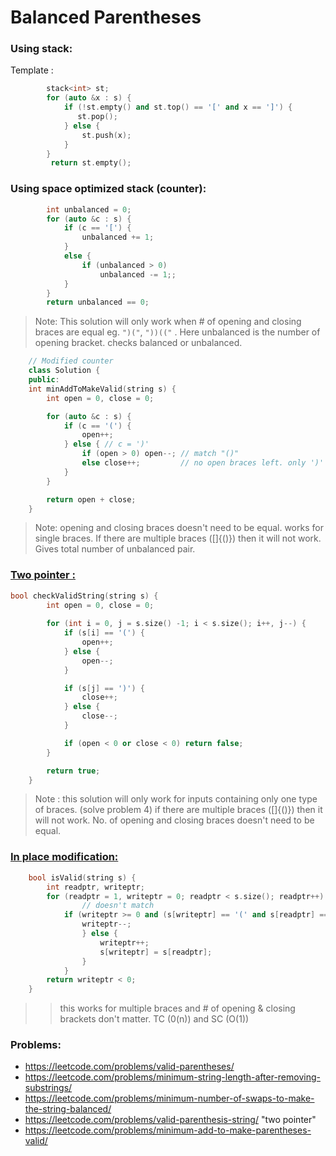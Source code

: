 # Balanced Parentheses

### Using stack:
Template :
```c++
        stack<int> st;
        for (auto &x : s) {
            if (!st.empty() and st.top() == '[' and x == ']') {
               st.pop();
            } else {
                st.push(x);
            }
        }
         return st.empty();
```

### Using space optimized stack (counter):

```c++
        int unbalanced = 0;
        for (auto &c : s) {
            if (c == '[') {
                unbalanced += 1;
            }
            else {
                if (unbalanced > 0) 
                    unbalanced -= 1;;
            }
        }
        return unbalanced == 0;
```

> Note: This solution will only work when # of opening and closing braces are equal eg. `")("`, `"))(("` . Here unbalanced is the number of opening bracket. 
> checks balanced or unbalanced.
```cpp
    // Modified counter
    class Solution {
    public:
    int minAddToMakeValid(string s) {
        int open = 0, close = 0;

        for (auto &c : s) {
            if (c == '(') {
                open++;
            } else { // c = ')'
                if (open > 0) open--; // match "()"
                else close++;         // no open braces left. only ')'
            }
        }

        return open + close;
    }
```
>Note: opening and closing braces doesn't need to be equal.
> works for single braces. If there are multiple braces ([]{()}) then it will not work.
>  Gives total number of unbalanced pair.

### [Two pointer :](https://leetcode.com/problems/valid-parenthesis-string/editorial/?envType=daily-question&envId=2024-04-07#approach-4-two-pointer)

```c++
bool checkValidString(string s) {
        int open = 0, close = 0;
        
        for (int i = 0, j = s.size() -1; i < s.size(); i++, j--) {
            if (s[i] == '(') {
                open++;
            } else {
                open--;
            }

            if (s[j] == ')') {
                close++;
            } else {
                close--;
            }

            if (open < 0 or close < 0) return false;
        }

        return true;
    }
```
> Note : this solution will only work for inputs containing only one type of braces. (solve problem 4)
> if there are multiple braces ([]{()}) then it will not work.
> No. of opening and closing braces doesn't need to be equal.


### [In place modification:](https://leetcode.com/problems/minimum-string-length-after-removing-substrings/editorial/#approach-3-in-place-modification)
```c++
    bool isValid(string s) {
        int readptr, writeptr;
        for (readptr = 1, writeptr = 0; readptr < s.size(); readptr++) {
                // doesn't match
            if (writeptr >= 0 and (s[writeptr] == '(' and s[readptr] == ')' or s[writeptr] == '{' and s[readptr] == '}' or s[writeptr] == '[' and s[readptr] == ']')) {
                writeptr--;
                } else {
                    writeptr++;
                    s[writeptr] = s[readptr];
                }
            }
        return writeptr < 0;
    }
```
>> this works for multiple braces and # of opening & closing brackets don't matter.
>> TC (0(n)) and SC (O(1))

### Problems:
- https://leetcode.com/problems/valid-parentheses/
- https://leetcode.com/problems/minimum-string-length-after-removing-substrings/
- https://leetcode.com/problems/minimum-number-of-swaps-to-make-the-string-balanced/
- https://leetcode.com/problems/valid-parenthesis-string/ "two pointer"
- https://leetcode.com/problems/minimum-add-to-make-parentheses-valid/


